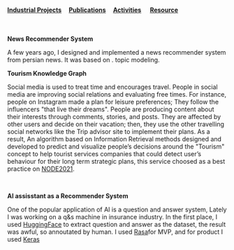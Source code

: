 #### [Industrial Projects](./Industrial-Projects.html)&nbsp; &nbsp; &nbsp;[Publications](./Publications.html)&nbsp; &nbsp; &nbsp;[Activities](./Activities.html)&nbsp; &nbsp; &nbsp; [Resource](./Resource.html)&nbsp; &nbsp; &nbsp;

&nbsp;
&nbsp;

**News Recommender System**

A few years ago, I designed and implemented a news recommender system from persian news. It was based on . 
topic modeling.
&nbsp;
&nbsp;

**Tourism Knowledge Graph** 

Social media is used to treat time and encourages travel. People in social media are improving social relations and evaluating free times.
For instance, people on Instagram made a plan for leisure preferences; They follow the influencers "that live their dreams". People are producing content about their interests through comments, stories, and posts. They are affected by other users and decide on their vacation; then, they use the other travelling social networks like the Trip advisor site to implement their plans. As a result, An algorithm based on Information Retrieval methods designed and developed to predict and visualize people’s decisions around the "Tourism" concept to help tourist services companies that could detect user’s behaviour for their long term strategic plans, this service choosed as a best practice on [NODE2021](https://neo4j.brand.live/c/2021nodes-homepage).

&nbsp;
&nbsp;

**AI assisstant as a Recommender System**

One of the popular application of AI is a question and answer system, Lately I was working on a q&s machine in insurance industry. In the first place, I used [HuggingFace](https://huggingface.co/transformers/usage.html) to extract question and answer as the dataset, the result was awful, so annoutated by human. I used [Rasa](https://rasa.com/)for MVP, and for product I used [Keras](https://faroit.com/keras-docs/1.1.1/)
